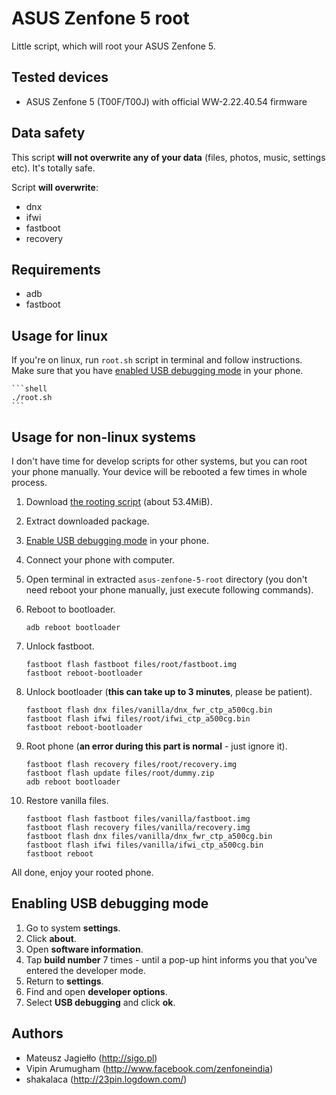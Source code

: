 # ASUS Zenfone 5 root

Little script, which will root your ASUS Zenfone 5.

## Tested devices

- ASUS Zenfone 5 (T00F/T00J) with official WW-2.22.40.54 firmware

## Data safety

This script **will not overwrite any of your data** (files, photos, music, settings etc). It's totally safe.

Script **will overwrite**:
- dnx
- ifwi
- fastboot
- recovery

## Requirements

- adb
- fastboot

## Usage for linux

If you're on linux, run `root.sh` script in terminal and follow instructions. Make sure that you have [enabled USB debugging mode](#enabling-usb-debugging-mode) in your phone.

    ```shell
    ./root.sh
    ```

## Usage for non-linux systems

I don't have time for develop scripts for other systems, but you can root your phone manually. Your device will be rebooted a few times in whole process.

1. Download [the rooting script](https://github.com/sigo/asus-zenfone-5-root/archive/master.zip) (about 53.4MiB).
2. Extract downloaded package.
3. [Enable USB debugging mode](#enabling-usb-debugging-mode) in your phone.
4. Connect your phone with computer.
5. Open terminal in extracted `asus-zenfone-5-root` directory (you don't need reboot your phone manually, just execute following commands).
6. Reboot to bootloader.

    ```shell
    adb reboot bootloader
    ```

7. Unlock fastboot.

    ```shell
    fastboot flash fastboot files/root/fastboot.img
    fastboot reboot-bootloader
    ```

8. Unlock bootloader (**this can take up to 3 minutes**, please be patient).

    ```shell
    fastboot flash dnx files/vanilla/dnx_fwr_ctp_a500cg.bin
    fastboot flash ifwi files/root/ifwi_ctp_a500cg.bin
    fastboot reboot-bootloader
    ```

9. Root phone (**an error during this part is normal** - just ignore it).

    ```shell
    fastboot flash recovery files/root/recovery.img
    fastboot flash update files/root/dummy.zip
    adb reboot bootloader
    ```

10. Restore vanilla files.

    ```shell
    fastboot flash fastboot files/vanilla/fastboot.img
    fastboot flash recovery files/vanilla/recovery.img
    fastboot flash dnx files/vanilla/dnx_fwr_ctp_a500cg.bin
    fastboot flash ifwi files/vanilla/ifwi_ctp_a500cg.bin
    fastboot reboot
    ```

All done, enjoy your rooted phone.

## Enabling USB debugging mode

1. Go to system **settings**.
2. Click **about**.
3. Open **software information**.
4. Tap **build number** 7 times - until a pop-up hint informs you that you've entered the developer mode.
5. Return to **settings**.
6. Find and open **developer options**.
7. Select **USB debugging** and click **ok**.

## Authors

- Mateusz Jagiełło (http://sigo.pl)
- Vipin Arumugham (http://www.facebook.com/zenfoneindia)
- shakalaca (http://23pin.logdown.com/)
